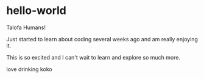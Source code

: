 # hello-world

Talofa Humans!

Just started to learn about coding several weeks ago and am really enjoying it.

This is so excited and I can't wait to learn and explore so much more.

love drinking koko 
